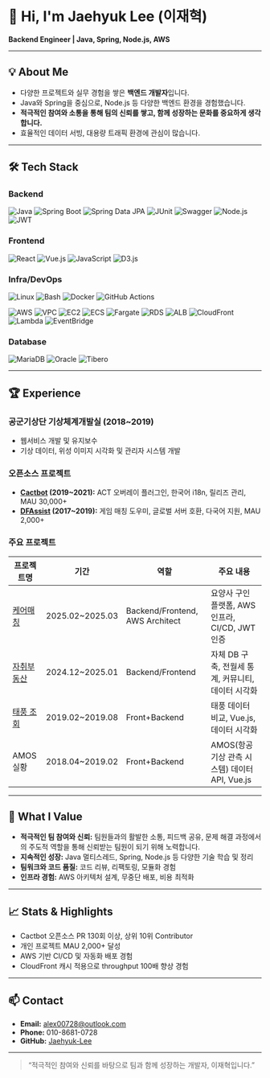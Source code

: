 # 👋 Hi, I'm Jaehyuk Lee (이재혁)

**Backend Engineer | Java, Spring, Node.js, AWS**

---

## 💡 About Me

- 다양한 프로젝트와 실무 경험을 쌓은 **백엔드 개발자**입니다.
- Java와 Spring을 중심으로, Node.js 등 다양한 백엔드 환경을 경험했습니다.
- **적극적인 참여와 소통을 통해 팀의 신뢰를 쌓고, 함께 성장하는 문화를 중요하게 생각합니다.**
- 효율적인 데이터 서빙, 대용량 트래픽 환경에 관심이 많습니다.

---

## 🛠️ Tech Stack

### Backend
![Java](https://img.shields.io/badge/Java-e91616) ![Spring Boot](https://img.shields.io/badge/Spring_Boot-6DB33F?logo=spring-boot&logoColor=white) ![Spring Data JPA](https://img.shields.io/badge/Spring_Data_JPA-6DB33F?logo=spring&logoColor=white) ![JUnit](https://img.shields.io/badge/JUnit-25A162?logo=junit5&logoColor=white) ![Swagger](https://img.shields.io/badge/Swagger-85EA2D?logo=swagger&logoColor=black) ![Node.js](https://img.shields.io/badge/Node.js-43853D?logo=node.js&logoColor=white) ![JWT](https://img.shields.io/badge/JWT-000000?logo=json-web-tokens&logoColor=white)

### Frontend
![React](https://img.shields.io/badge/React-61DAFB?logo=react&logoColor=black) ![Vue.js](https://img.shields.io/badge/Vue.js-4FC08D?logo=vue.js&logoColor=white) ![JavaScript](https://img.shields.io/badge/JavaScript-F7DF1E?logo=javascript&logoColor=black) ![D3.js](https://img.shields.io/badge/D3.js-F9A03C?logo=d3&logoColor=white)

### Infra/DevOps
![Linux](https://img.shields.io/badge/Linux-FCC624?logo=linux&logoColor=black) ![Bash](https://img.shields.io/badge/Bash-4EAA25?logo=gnu-bash&logoColor=white) ![Docker](https://img.shields.io/badge/Docker-2496ED?logo=docker&logoColor=white) ![GitHub Actions](https://img.shields.io/badge/GitHub_Actions-2088FF?logo=github-actions&logoColor=white)

![AWS](https://img.shields.io/badge/AWS-232F3E) ![VPC](https://img.shields.io/badge/VPC-232F3E) ![EC2](https://img.shields.io/badge/EC2-232F3E) ![ECS](https://img.shields.io/badge/ECS-232F3E) ![Fargate](https://img.shields.io/badge/Fargate-232F3E) ![RDS](https://img.shields.io/badge/RDS-232F3E) ![ALB](https://img.shields.io/badge/ALB-232F3E) ![CloudFront](https://img.shields.io/badge/CloudFront-232F3E) ![Lambda](https://img.shields.io/badge/Lambda-232F3E) ![EventBridge](https://img.shields.io/badge/EventBridge-232F3E)

### Database
![MariaDB](https://img.shields.io/badge/MariaDB-003545?logo=mariadb&logoColor=white) ![Oracle](https://img.shields.io/badge/Oracle-F80000) ![Tibero](https://img.shields.io/badge/Tibero-FF6B35)

---

## 🏆 Experience

### 공군기상단 기상체계개발실 (2018~2019)
- 웹서비스 개발 및 유지보수
- 기상 데이터, 위성 이미지 시각화 및 관리자 시스템 개발

### 오픈소스 프로젝트
- **[Cactbot](https://github.com/Jaehyuk-Lee/cactbot) (2019~2021):** ACT 오버레이 플러그인, 한국어 i18n, 릴리즈 관리, MAU 30,000+
- **[DFAssist](https://github.com/Jaehyuk-Lee/DFAssist) (2017~2019):** 게임 매칭 도우미, 글로벌 서버 호환, 다국어 지원, MAU 2,000+

### 주요 프로젝트

| 프로젝트명 | 기간 | 역할 | 주요 내용 |
|-|-|-|-|
| [케어매칭](https://github.com/Jaehyuk-Lee/carematching-backend) | 2025.02~2025.03 | Backend/Frontend, AWS Architect | 요양사 구인 플랫폼, AWS 인프라, CI/CD, JWT 인증 |
| [자취부동산](https://github.com/Jaehyuk-Lee/JachuiPlan) | 2024.12~2025.01 | Backend/Frontend | 자체 DB 구축, 전월세 통계, 커뮤니티, 데이터 시각화 |
| [태풍 조회](https://windowsce0728.notion.site/225dcaef14098093aabacc2aa9dad5ef) | 2019.02~2019.08 | Front+Backend | 태풍 데이터 비교, Vue.js, 데이터 시각화 |
| AMOS 실황 | 2018.04~2019.02 | Front+Backend | AMOS(항공 기상 관측 시스템) 데이터 API, Vue.js |

---

## 🌱 What I Value

- **적극적인 팀 참여와 신뢰:** 팀원들과의 활발한 소통, 피드백 공유, 문제 해결 과정에서의 주도적 역할을 통해 신뢰받는 팀원이 되기 위해 노력합니다.
- **지속적인 성장:** Java 멀티스레드, Spring, Node.js 등 다양한 기술 학습 및 정리
- **팀워크와 코드 품질:** 코드 리뷰, 리팩토링, 모듈화 경험
- **인프라 경험:** AWS 아키텍처 설계, 무중단 배포, 비용 최적화

---

## 📈 Stats & Highlights

- Cactbot 오픈소스 PR 130회 이상, 상위 10위 Contributor
- 개인 프로젝트 MAU 2,000+ 달성
- AWS 기반 CI/CD 및 자동화 배포 경험
- CloudFront 캐시 적용으로 throughput 100배 향상 경험

---

## 📫 Contact

- **Email:** alex00728@outlook.com
- **Phone:** 010-8681-0728
- **GitHub:** [Jaehyuk-Lee](https://github.com/Jaehyuk-Lee)

---

> “적극적인 참여와 신뢰를 바탕으로 팀과 함께 성장하는 개발자, 이재혁입니다.”
